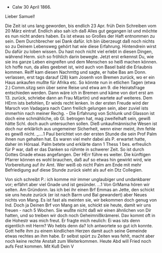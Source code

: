 + Calw 30 April 1866.

Lieber Samuel!

Die Zeit ist uns lang geworden, bis endlich 23 Apr. früh Dein Schreiben vom 20 März eintraf. Endlich also sah ich daß Alles gut gegangen ist und möchte es nun nicht anders haben. Es ist etwas so Großes der Haft entnommen zu sein. Dem Durchbrecher sei Dank dafür. Ich bin überzeugt daß noch nichts so zu Deinem Lebensweg gehört hat wie diese Erfahrung. Hintendrein wirst Du dafür zu loben wissen. Du hast noch nicht viel erlebt in diesen Dingen, während Herm. sich so fröhlich darin bewegte. Jetzt erst erkennst Du, wie sie ins ganze Leben eingreifen und dem Menschen so heiß machen können. Ich hoffe nun, da alles geebnet ist, wird auch von Basel bald die Erlaubnis kommen. Reiff kam diesen Nachmttg und sagte, er habe Bas am Donn. verlassen, erst tags darauf (28) kam Josenh von Bremen zurück, wo er ein Haus ankaufen mußte für Afrika etc. So könnte nun in etlichen Tagen (etwa 2.) Comm.sitzg sein über seine Reise und etwa am 9. die Heiratsfrage entschieden werden. Dann wäre ich in Bremen und käme von dort erst am 13. zurück, schriebe dann an Frau M(artin) und wartete auf weiteres. Dem HErrn ists befohlen, Er wirds recht lenken. In der ersten Freude wird der Marsch von Vadagara nach Cann freilich gelungen sein, aber zuviel ists immerhin nach meiner Rechg. - Die Erfahrung von Schlunk und Glasson ist doch eine schmähliche, ob Gl. betrogen hat, mag zweifelhaft sein, gewiß hätte Schl. doch auch untersuchen sollen. Dieß unkaufmännische Wesen ist doch nur erklärlich aus ungemeiner Sicherheit, wenn einer meint, ihm fehle es gewiß nicht. _....1 Paul berichtet von der ersten Stunde die sein Prof Palm ihnen nun gehalten hat. Es waren viel mehr dabei als P. erwartet hatte, daher im Hörsaal. Palm betete und erklärte dann 1 Thess 1 bes. erfreulich für P war, daß er das Danken so rühmte in schwerer Zeit. So ist durch Gottes Gnade etwas angefangen. Der HErr führe es weiter. Die künftigen Pfarrer können es wohl brauchen, daß auf so etwas hin gewirkt wird, wie Vorbereitung auf ihr Amt. Wer weiß ob nicht Palm am Ende mit mehr Befriedigung auf diese Stunde zurück sieht als auf ein Dtz Collegien.

Von sich schreibt P.: ich komme mir immer unglaubiger und undankbarer vor; erfährt aber viel Gnade und ist gesünder. ...1 Von GrMama hören wir selten. Am Gründonn. las ich bei ihr einen Brf Emmas an Jette, den schickt sie uns heute zurück (er ist nach Barm und Bal gewandert) aber Neues nichts von Mang. Es ist fast als meinten sie, wir bekommen doch genug von Ind. Doch ja Deinen Brf von Mang an sie, schickt sie heute, damit wir uns freuen - nach 5 Wochen. Sie wußte nicht daß wir einen ähnlichen von Dir hatten, und so treiben wir doch noch Geheimnißkrämerei. Dav kommt oft in die Hohestr was mich freut. Er fragte mich neulich: Ei was ists denn eigentlich mit Herm? Wo hebts denn da? Ich antwortete so gut ich konnte. Gott helfe ihm zu einem kindlichen Herzen damit auch seine Gemeinde etwas rechtes an ihm habe. Er selbst spürt zu Zeiten was fehlt, macht aber noch keine rechte Anstalt zum Weiterkommen. Heute Abd will Fried noch aufs Fest kommen. Mit Kuß  Dein V
